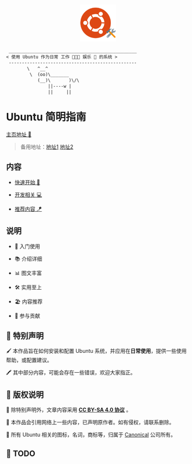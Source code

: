 <p align="center">
	<a>
        <img width="100px" src="https://raw.githubusercontent.com/EmeryWan/ubuntu-workstation-guide/main/docs/.vuepress/public/images/logo.svg"/>
    </a>
</p>

```:no-line-numbers
 _________________________________________________
< 使用 Ubuntu 作为日常 工作 🧑🏻‍💻 娱乐 🍿 的系统 >
 -------------------------------------------------
        \   ^__^
         \  (oo)\_______
            (__)\       )\/\
                ||----w |
                ||     ||
```

# Ubuntu 简明指南

<a href="https://ubuntu.letout.cn" rel="nofollow" target="_blank" rel="noopener noreferrer">主页地址 📑</a>

> 备用地址：[地址1](https://emerywan.github.io/ubuntu-workstation-guide/) [地址2](https://ubuntu-workstation-guide.pages.dev/guide/)

## 内容

- <a href="https://ubuntu.letout.cn/guide" rel="nofollow" target="_blank" rel="noopener noreferrer">快速开始 👏</a>

- <a href="https://ubuntu.letout.cn/code" rel="nofollow" target="_blank" rel="noopener noreferrer">开发相关 💻</a>

- <a href="https://ubuntu.letout.cn/tip" rel="nofollow" target="_blank" rel="noopener noreferrer">推荐内容 🪁</a>


## 说明

- 🌱 入门使用

- 📚 介绍详细

- 📊 图文丰富

- 🛠 实用至上

- 🏖 内容推荐

- 🙌 参与贡献

## 🎈 特别声明

🖌 本作品旨在如何安装和配置 Ubuntu 系统，并应用在**日常使用**，提供一些使用帮助，或配置建议。

🖍 其中部分内容，可能会存在一些错误，欢迎大家指正。

## 📖 版权说明

📙 除特别声明外，文章内容采用 **[CC BY-SA 4.0 协议](https://creativecommons.org/licenses/by-sa/4.0/deed.zh)** 。

📗 本作品会引用网络上一些内容，已声明原作者。如有侵权，请联系删除。

📘 所有 Ubuntu 相关的图标，名词，商标等，归属于 [Canonical](https://canonical.com/) 公司所有。


## 🔨 TODO
